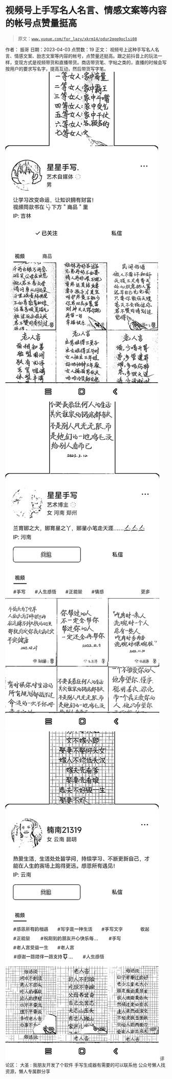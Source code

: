 # 视频号上手写名人名言、情感文案等内容的帐号点赞量挺高

> 原文：[`www.yuque.com/for_lazy/xkrm14/odur2qqp9oclsi08`](https://www.yuque.com/for_lazy/xkrm14/odur2qqp9oclsi08)

<ne-p id="u3346ef41" data-lake-id="u3346ef41">作者： 振哥</ne-p> <ne-p id="u69c7dcb6" data-lake-id="u69c7dcb6">日期：2023-04-03</ne-p> <ne-p id="u879912be" data-lake-id="u879912be">点赞数：19</ne-p> <ne-hole id="u74c60228" data-lake-id="u74c60228"><ne-card data-card-name="hr" data-card-type="block" id="TyCPG" data-event-boundary="card"><ne-p id="ubed1ac8f" data-lake-id="ubed1ac8f">正文：</ne-p> <ne-p id="u615e7e21" data-lake-id="u615e7e21">视频号上这种手写名人名言、情感文案、励志文案等内容的帐号，点赞量还挺高。跟之前抖音上的玩法一样，变现方式是视频带货和直播带货。商店带货笔、字帖之类的，直播的时候会写按用户的要求写名字，提高互动，然后带货写字笔。</ne-p> <ne-p id="u42e067f1" data-lake-id="u42e067f1"><ne-card data-card-name="image" data-card-type="inline" id="pW9rB" data-event-boundary="card">![](img/e5bc0c34e4eb8550a99a3600e3a2618a.png)</ne-card></ne-p> <ne-p id="u2f4f0ddf" data-lake-id="u2f4f0ddf"><ne-card data-card-name="image" data-card-type="inline" id="v7cDN" data-event-boundary="card">![](img/b17d966eaa1ba47fde3f3ab6141055e6.png)</ne-card></ne-p> <ne-p id="u43c5c0a0" data-lake-id="u43c5c0a0"><ne-card data-card-name="image" data-card-type="inline" id="WVT7e" data-event-boundary="card">![](img/ca1e44a0945e5ea85164fb9255d815b4.png)</ne-card></ne-p> <ne-hole id="u660a6f8b" data-lake-id="u660a6f8b"><ne-card data-card-name="hr" data-card-type="block" id="BRxMk" data-event-boundary="card"><ne-p id="u17e77369" data-lake-id="u17e77369">评论区：</ne-p> <ne-p id="u52e5e1cc" data-lake-id="u52e5e1cc">大圣 : 我朋友开发了个软件 手写生成器有需要的可以联系他</ne-p> <ne-hole id="u80de1e88" data-lake-id="u80de1e88"><ne-card data-card-name="hr" data-card-type="block" id="rsAbR" data-event-boundary="card"><ne-p id="u7dd600b1" data-lake-id="u7dd600b1">公众号懒人找资源，懒人专属群分享</ne-p></ne-card></ne-hole></ne-card></ne-hole></ne-card></ne-hole>